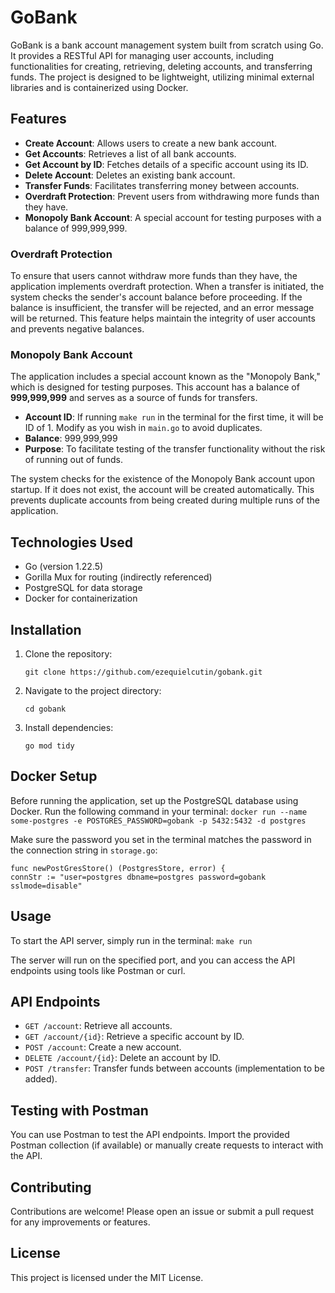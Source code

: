 # GoBank

GoBank is a bank account management system built from scratch using Go. It provides a RESTful API for managing user accounts, including functionalities for creating, retrieving, deleting accounts, and transferring funds. The project is designed to be lightweight, utilizing minimal external libraries and is containerized using Docker.

## Features

- **Create Account**: Allows users to create a new bank account.
- **Get Accounts**: Retrieves a list of all bank accounts.
- **Get Account by ID**: Fetches details of a specific account using its ID.
- **Delete Account**: Deletes an existing bank account.
- **Transfer Funds**: Facilitates transferring money between accounts.
- **Overdraft Protection**: Prevent users from withdrawing more funds than they have.
- **Monopoly Bank Account**: A special account for testing purposes with a balance of 999,999,999.

### Overdraft Protection
To ensure that users cannot withdraw more funds than they have, the application implements overdraft protection. When a transfer is initiated, the system checks the sender's account balance before proceeding. If the balance is insufficient, the transfer will be rejected, and an error message will be returned. This feature helps maintain the integrity of user accounts and prevents negative balances.

### Monopoly Bank Account
The application includes a special account known as the "Monopoly Bank," which is designed for testing purposes. This account has a balance of **999,999,999** and serves as a source of funds for transfers. 

- **Account ID**: If running `make run` in the terminal for the first time, it will be ID of 1. Modify as you wish in `main.go` to avoid duplicates.
- **Balance**: 999,999,999
- **Purpose**: To facilitate testing of the transfer functionality without the risk of running out of funds.

The system checks for the existence of the Monopoly Bank account upon startup. If it does not exist, the account will be created automatically. This prevents duplicate accounts from being created during multiple runs of the application.

## Technologies Used

- Go (version 1.22.5)
- Gorilla Mux for routing (indirectly referenced)
- PostgreSQL for data storage
- Docker for containerization

## Installation

1. Clone the repository:
   ```
   git clone https://github.com/ezequielcutin/gobank.git
   ```

2. Navigate to the project directory:
   ```
   cd gobank
   ```

3. Install dependencies:
   ```
   go mod tidy
   ```

## Docker Setup

Before running the application, set up the PostgreSQL database using Docker. Run the following command in your terminal:
    ```
    docker run --name some-postgres -e POSTGRES_PASSWORD=gobank -p 5432:5432 -d postgres
    ```


Make sure the password you set in the terminal matches the password in the connection string in `storage.go`:
    
    
    func newPostGresStore() (PostgresStore, error) {
    connStr := "user=postgres dbname=postgres password=gobank sslmode=disable"
    


## Usage

To start the API server, simply run in the terminal:
    ```
    make run
    ```


The server will run on the specified port, and you can access the API endpoints using tools like Postman or curl.

## API Endpoints

- `GET /account`: Retrieve all accounts.
- `GET /account/{id}`: Retrieve a specific account by ID.
- `POST /account`: Create a new account.
- `DELETE /account/{id}`: Delete an account by ID.
- `POST /transfer`: Transfer funds between accounts (implementation to be added).


## Testing with Postman

You can use Postman to test the API endpoints. Import the provided Postman collection (if available) or manually create requests to interact with the API.

## Contributing

Contributions are welcome! Please open an issue or submit a pull request for any improvements or features.

## License

This project is licensed under the MIT License.
